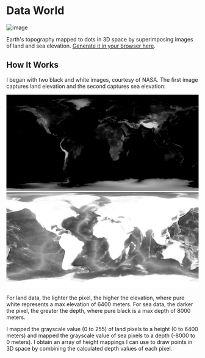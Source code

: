 # Data World

![image](https://github.com/ricedust/p5-data-world/assets/62413269/b796e40f-2221-4418-9aa5-bacfc3f9b86f)

Earth's topography mapped to dots in 3D space by superimposing images of land and sea elevation.
[Generate it in your browser here](ricedust.com/p5-data-world).

## How It Works

I began with two black and white images, courtesy of NASA. The first image captures land elevation and the second captures sea elevation:

![Earth Topography](img/earth-topography-small.png)
![Earth Bathymetry](img/earth-bathymetry-small.png)

For land data, the lighter the pixel, the higher the elevation, where pure white represents a max elevation of 6400 meters. For sea data, the darker the pixel, the greater the depth, where pure black is a max depth of 8000 meters. 

I mapped the grayscale value (0 to 255) of land pixels to a height (0 to 6400 meters) and mapped the grayscale value of sea pixels to a depth (-8000 to 0 meters). I obtain an array of height mappings I can use to draw points in 3D space by combining the calculated depth values of each pixel.

